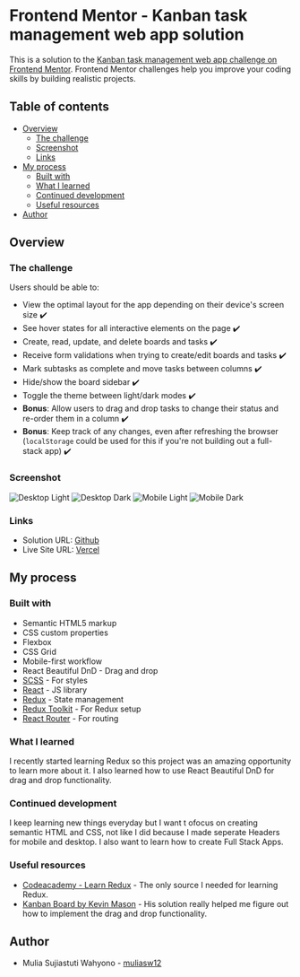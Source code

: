 # Frontend Mentor - Kanban task management web app solution

This is a solution to the [Kanban task management web app challenge on Frontend Mentor](https://www.frontendmentor.io/challenges/kanban-task-management-web-app-wgQLt-HlbB). Frontend Mentor challenges help you improve your coding skills by building realistic projects.

## Table of contents

- [Overview](#overview)
  - [The challenge](#the-challenge)
  - [Screenshot](#screenshot)
  - [Links](#links)
- [My process](#my-process)
  - [Built with](#built-with)
  - [What I learned](#what-i-learned)
  - [Continued development](#continued-development)
  - [Useful resources](#useful-resources)
- [Author](#author)

## Overview

### The challenge

Users should be able to:

- View the optimal layout for the app depending on their device's screen size ✔️
- See hover states for all interactive elements on the page ✔️
- Create, read, update, and delete boards and tasks ✔️
- Receive form validations when trying to create/edit boards and tasks ✔️
- Mark subtasks as complete and move tasks between columns ✔️
- Hide/show the board sidebar ✔️
- Toggle the theme between light/dark modes ✔️
- **Bonus**: Allow users to drag and drop tasks to change their status and re-order them in a column ✔️
- **Bonus**: Keep track of any changes, even after refreshing the browser (`localStorage` could be used for this if you're not building out a full-stack app) ✔️

### Screenshot

![Desktop Light](./Screenshots/Desktop-Light.png)
![Desktop Dark](./Screenshots/Desktop-Dark.png)
![Mobile Light](./Screenshots/Mobile-Light.png)
![Mobile Dark](./Screenshots/Mobile-Dark.png)

### Links

- Solution URL: [Github](https://github.com/muliasw12/kanban-project)
- Live Site URL: [Vercel](https://kanban-board-psi.vercel.app)

## My process

### Built with

- Semantic HTML5 markup
- CSS custom properties
- Flexbox
- CSS Grid
- Mobile-first workflow
- React Beautiful DnD - Drag and drop
- [SCSS](https://sass-lang.com/) - For styles
- [React](https://reactjs.org/) - JS library
- [Redux](https://redux.js.org/) - State management
- [Redux Toolkit](https://redux-toolkit.js.org/) - For Redux setup
- [React Router](https://reactrouter.com/) - For routing

### What I learned

I recently started learning Redux so this project was an amazing opportunity to learn more about it. I also learned how to use React Beautiful DnD for drag and drop functionality.

### Continued development

I keep learning new things everyday but I want t ofocus on creating semantic HTML and CSS, not like I did because I made seperate Headers for mobile and desktop. I also want to learn how to create Full Stack Apps.

### Useful resources

- [Codeacademy - Learn Redux](https://www.codecademy.com/learn/learn-redux) - The only source I needed for learning Redux.
- [Kanban Board by Kevin Mason](https://www.frontendmentor.io/solutions/kanban-task-management-board-with-drag-and-drop-made-with-reactredux-m3VxmCG4UL) - His solution really helped me figure out how to implement the drag and drop functionality.

## Author

- Mulia Sujiastuti Wahyono - [muliasw12](https://github.com/muliasw12)
